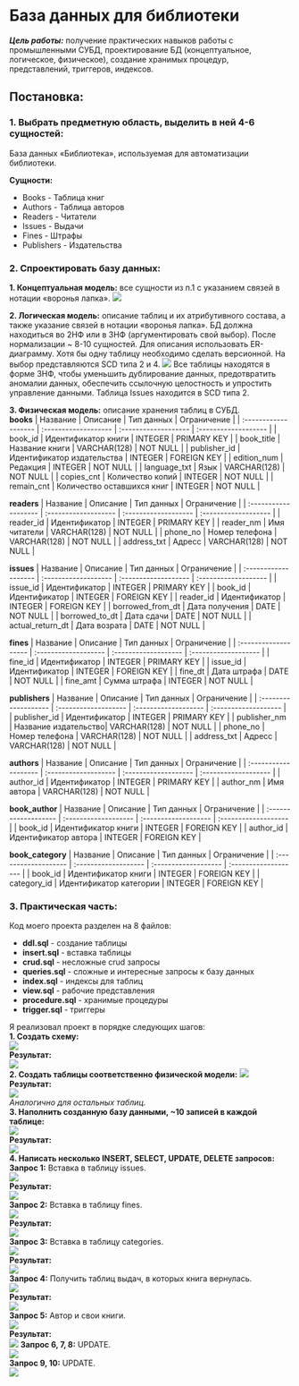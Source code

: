 # База данных для библиотеки

***Цель работы:*** получение практических навыков работы с промышленными СУБД, проектирование БД (концептуальное, логическое, физическое), создание хранимых процедур, представлений, триггеров, индексов.

## Постановка:

### 1. Выбрать предметную область, выделить в ней 4-6 сущностей:
База данных «Библиотека», используемая для автоматизации библиотеки.

**Сущности:**
- Books - Таблица книг
- Authors - Таблица авторов
- Readers - Читатели
- Issues - Выдачи
- Fines - Штрафы
- Publishers - Издательства
### 2. Спроектировать базу данных:
**1. Концептуальная модель:** все сущности из п.1 с указанием связей в нотации «воронья лапка».
![](https://github.com/ngnhtrg/Library-Management-System/blob/master/pics/conceptual.png)

**2. Логическая модель:** описание таблиц и их атрибутивного состава, а также указание связей в нотации «воронья лапка». БД должна находиться во 2НФ или в 3НФ (аргументировать свой выбор). После нормализации ~ 8-10 сущностей. Для описания использовать ER-диаграмму. Хотя бы одну таблицу необходимо сделать версионной. На выбор представляются SCD типа 2 и 4.
![](https://github.com/ngnhtrg/Library-Management-System/blob/master/pics/logic.png)
Все таблицы находятся в форме 3НФ, чтобы уменьшить дублирование данных, предотвратить аномалии данных, обеспечить ссылочную целостность и упростить управление данными. Таблица Issues находится в SCD типа 2.

**3. Физическая модель:** описание хранения таблиц в СУБД.  
**books**
| Название             | Описание             | Тип данных           | Ограничение          |
| :------------------- | :------------------- | :------------------- | :------------------- |
| book_id              | Идентификатор книги  | INTEGER              | PRIMARY KEY          |
| book_title           | Название книги       | VARCHAR(128)         | NOT NULL             |
| publisher_id         | Идентификатор издательства | INTEGER        | FOREIGN KEY          |
| edition_num          | Редакция             | INTEGER              | NOT NULL             |
| language_txt         | Язык                 | VARCHAR(128)         | NOT NULL             |
| copies_cnt           | Количество копий     | INTEGER              | NOT NULL             |
| remain_cnt           | Количество оставшихся книг | INTEGER        | NOT NULL             |

**readers**
| Название             | Описание             | Тип данных           | Ограничение          |
| :------------------- | :------------------- | :------------------- | :------------------- |
| reader_id            | Идентификатор        | INTEGER              | PRIMARY KEY          |
| reader_nm            | Имя читатели         | VARCHAR(128)         | NOT NULL             |
| phone_no             | Номер телефона       | VARCHAR(128)         | NOT NULL             |
| address_txt          | Адресс               | VARCHAR(128)         | NOT NULL             |

**issues**
| Название             | Описание             | Тип данных           | Ограничение          |
| :------------------- | :------------------- | :------------------- | :------------------- |
| issue_id             | Идентификатор        | INTEGER              | PRIMARY KEY          |
| book_id              | Идентификатор        | INTEGER              | FOREIGN KEY          |
| reader_id            | Идентификатор        | INTEGER              | FOREIGN KEY          |
| borrowed_from_dt     | Дата получения       | DATE                 | NOT NULL             |
| borrowed_to_dt       | Дата сдачи           | DATE                 | NOT NULL             |
| actual_return_dt     | Дата возрата         | DATE                 | NOT NULL             |


**fines**
| Название             | Описание             | Тип данных           | Ограничение          |
| :------------------- | :------------------- | :------------------- | :------------------- |
| fine_id              | Идентификатор        | INTEGER              | PRIMARY KEY          |
| issue_id             | Идентификатор        | INTEGER              | FOREIGN KEY          |
| fine_dt              | Дата штрафа          | DATE                 | NOT NULL             |
| fine_amt             | Сумма штрафа         | INTEGER              | NOT NULL             |

**publishers**
| Название             | Описание             | Тип данных           | Ограничение          |
| :------------------- | :------------------- | :------------------- | :------------------- |
| publisher_id         | Идентификатор        | INTEGER              | PRIMARY KEY          |
| publisher_nm         | Название издательство| VARCHAR(128)         | NOT NULL             |
| phone_no             | Номер телефона       | VARCHAR(128)         | NOT NULL             |
| address_txt          | Адресс               | VARCHAR(128)         | NOT NULL             |

**authors**
| Название             | Описание             | Тип данных           | Ограничение          |
| :------------------- | :------------------- | :------------------- | :------------------- |
| author_id            | Идентификатор        | INTEGER              | PRIMARY KEY          |
| author_nm            | Имя автора           | VARCHAR(128)         | NOT NULL             |

**book_author**
| Название             | Описание             | Тип данных           | Ограничение          |
| :------------------- | :------------------- | :------------------- | :------------------- |
| book_id              | Идентификатор книги  | INTEGER              | FOREIGN KEY          |
| author_id            | Идентификатор автора | INTEGER              | FOREIGN KEY          |

**book_category**
| Название             | Описание             | Тип данных           | Ограничение          |
| :------------------- | :------------------- | :------------------- | :------------------- |
| book_id              | Идентификатор книги  | INTEGER              | FOREIGN KEY          |
| category_id          | Идентификатор категории | INTEGER           | FOREIGN KEY          |

### 3. Практическая часть:

Код моего проекта разделен на 8 файлов:

- **ddl.sql** - создание таблицы
- **insert.sql** - вставка таблицы
- **crud.sql** - несложные crud запросы
- **queries.sql** - сложные и интересные запросы к базу данных
- **index.sql** - индексы для таблиц
- **view.sql** - рабочие представления 
- **procedure.sql** - хранимые процедуры
- **trigger.sql** - триггеры

Я реализовал проект в порядке следующих шагов:  
**1. Создать схему:**  
![](https://github.com/ngnhtrg/Library-Management-System/blob/master/pics/1-1.png)  
**Результат:**  
![](https://github.com/ngnhtrg/Library-Management-System/blob/master/pics/1-2.png)  
**2. Создать таблицы соответственно физической модели:**
![](https://github.com/ngnhtrg/Library-Management-System/blob/master/pics/2-1.png)  
**Результат:**  
![](https://github.com/ngnhtrg/Library-Management-System/blob/master/pics/2-2.png)  
*Аналогично для остальных таблиц.*  
**3. Наполнить созданную базу данными, \~10 записей в каждой таблице:**  
![](https://github.com/ngnhtrg/Library-Management-System/blob/master/pics/3-1.png)  
**Результат:**  
![](https://github.com/ngnhtrg/Library-Management-System/blob/master/pics/3-2.png)  
**4. Написать несколько INSERT, SELECT, UPDATE, DELETE запросов:**  
**Запрос 1:** Вставка в таблицу issues.  
![](https://github.com/ngnhtrg/Library-Management-System/blob/master/pics/4-1-1.png)  
**Результат:**  
![](https://github.com/ngnhtrg/Library-Management-System/blob/master/pics/4-1-2.png)  
**Запрос 2:** Вставка в таблицу fines.  
![](https://github.com/ngnhtrg/Library-Management-System/blob/master/pics/4-2-1.png)  
**Результат:**  
![](https://github.com/ngnhtrg/Library-Management-System/blob/master/pics/4-2-2.png)  
**Запрос 3:** Вставка в таблицу categories.  
![](https://github.com/ngnhtrg/Library-Management-System/blob/master/pics/4-3-1.png)  
**Результат:**  
![](https://github.com/ngnhtrg/Library-Management-System/blob/master/pics/4-3-2.png)  
**Запрос 4:** Получить таблиц выдач, в которых книга вернулась.  
![](https://github.com/ngnhtrg/Library-Management-System/blob/master/pics/4-4-1.png)  
**Результат:**  
![](https://github.com/ngnhtrg/Library-Management-System/blob/master/pics/4-4-2.png)  
**Запрос 5:** Автор и свои книги.  
![](https://github.com/ngnhtrg/Library-Management-System/blob/master/pics/4-5-1.png)  
**Результат:**  
![](https://github.com/ngnhtrg/Library-Management-System/blob/master/pics/4-5-2.png)  **Запрос 6, 7, 8:** UPDATE.  
![](https://github.com/ngnhtrg/Library-Management-System/blob/master/pics/4-678.png)  
**Запрос 9, 10:** UPDATE.  
![](https://github.com/ngnhtrg/Library-Management-System/blob/master/pics/4-910.png)  